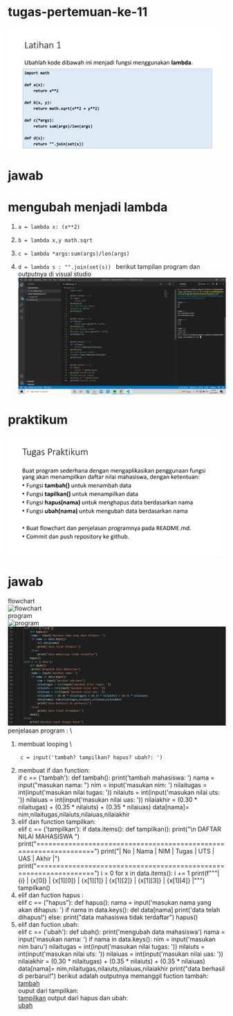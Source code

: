 # tugas-pertemuan-ke-11
![soal](gambar/soal1.png)
# jawab
# mengubah menjadi lambda
1. ```a = lambda x: (x**2) ```

2. ```b = lambda x,y math.sqrt ```

3. ```c = lambda *args:sum(args)/len(args) ```

4. ```d = lambda s : "".join(set(s)) ```
berikut tampilan program dan outputnya di visual studio\
![latihan](gambar/latihan_fungsi.png)

# praktikum
![soal](gambar/soal2.png)
# jawab
flowchart \
![flowchart](gambar/flowchart) \
program\
![program](gambar/program1.png) \
![program2](gambar/program2.png)\
penjelasan program : \
1. membuat looping \
```while True:
    c = input('tambah? tampilkan? hapus? ubah?: ')
```
2. membuat if dan function: \
    if c == ('tambah'):
        def tambah():
            print('tambah mahasiswa: ')
            nama = input("masukan nama: ")
            nim = input('masukan nim: ')
            nilaitugas = int(input('masukan nilai tugas: '))
            nilaiuts = int(input('masukan nilai uts: '))
            nilaiuas = int(input('masukan nilai uas: '))
            nilaiakhir = (0.30 * nilaitugas) + (0.35 * nilaiuts) + (0.35 * nilaiuas)
            data[nama]= nim,nilaitugas,nilaiuts,nilaiuas,nilaiakhir
3. elif dan function tampilkan: \
    elif c == ('tampilkan'):
        if data.items():
            def tampilkan():
             print("\n                      DAFTAR NILAI MAHASISWA                    ")
             print("==================================================================")
             print("| No |     Nama     |    NIM    | Tugas |  UTS  |  UAS  |  Akhir |")
             print("==================================================================")
             i = 0
             for x in data.items():
                 i += 1
                 print(f"""| {i}  |     {x[0]}    | {x[1][0]} |   {x[1][1]}  |  {x[1][2]}  |  {x[1][3]}    |  {x[1][4]}  |""")
            tampilkan()
4. elif dan fuction hapus : \
    elif c == ("hapus"):
        def hapus():
         nama = input('masukan nama yang akan dihapus: ')
         if nama in data.keys():
             del data[nama]
             print('data telah dihapus!')
         else:
             print("data mahasiswa tidak terdaftar")
        hapus()
5. elif dan fuction ubah: \
    elif c == ('ubah'):
        def ubah():
         print('mengubah data mahasiswa')
         nama = input('masukan nama: ')
         if nama in data.keys():
             nim = input('masukan nim baru')
             nilaitugas = int(input('masukan nilai tugas: '))
             nilaiuts = int(input('masukan nilai uts: '))
             nilaiuas = int(input('masukan nilai uas: '))
             nilaiakhir = (0.30 * nilaitugas) + (0.35 * nilaiuts) + (0.35 * nilaiuas)
             data[nama]= nim,nilaitugas,nilaiuts,nilaiuas,nilaiakhir
             print("data berhasil di perbarui!")
berikut adalah outputnya memanggil fuction tambah: \
[tambah](gambar/tambah.png) \
ouput dari tampilkan: \
[tampilkan](gambar/tampilkan.png)
output dari hapus dan ubah: \
[ubah](hapusdanubah.png)

